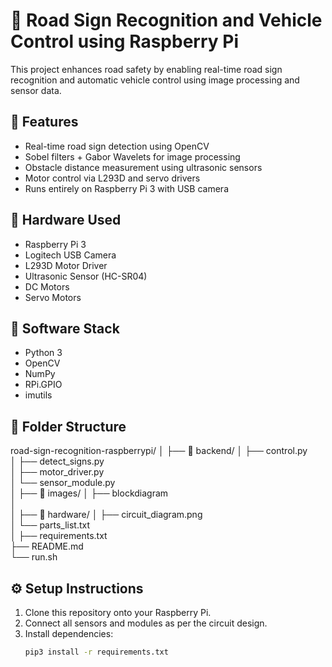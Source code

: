 # 🚦 Road Sign Recognition and Vehicle Control using Raspberry Pi

This project enhances road safety by enabling real-time road sign recognition and automatic vehicle control using image processing and sensor data.

## 🎯 Features
- Real-time road sign detection using OpenCV
- Sobel filters + Gabor Wavelets for image processing
- Obstacle distance measurement using ultrasonic sensors
- Motor control via L293D and servo drivers
- Runs entirely on Raspberry Pi 3 with USB camera

## 🧰 Hardware Used
- Raspberry Pi 3
- Logitech USB Camera
- L293D Motor Driver
- Ultrasonic Sensor (HC-SR04)
- DC Motors
- Servo Motors

## 🧪 Software Stack
- Python 3
- OpenCV
- NumPy
- RPi.GPIO
- imutils

## 📁 Folder Structure
road-sign-recognition-raspberrypi/
│
├── 📁 backend/
│   ├── control.py               
│   ├── detect_signs.py          
│   ├── motor_driver.py         
│   └── sensor_module.py         
│
├── 📁 images/
│   ├── blockdiagram              
│        
│
├── 📁 hardware/
│   ├── circuit_diagram.png      
│   └── parts_list.txt           
│
├── requirements.txt            
├── README.md                    
└── run.sh  
## ⚙️ Setup Instructions
1. Clone this repository onto your Raspberry Pi.
2. Connect all sensors and modules as per the circuit design.
3. Install dependencies:
   ```bash
   pip3 install -r requirements.txt
